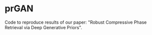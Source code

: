 # prGAN
Code to reproduce results of our paper: "Robust Compressive Phase Retrieval via Deep Generative Priors".
